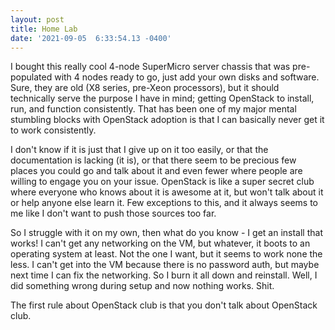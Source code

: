 ```yaml
--- 
layout: post 
title: Home Lab 
date: '2021-09-05  6:33:54.13 -0400' 
--- 
```

I bought this really cool 4-node SuperMicro server chassis that was pre-populated with 4 nodes ready to go, just 
add your own disks and software. Sure, they are old (X8 series, pre-Xeon processors), but it should technically 
serve the purpose I have in mind; getting OpenStack to install, run, and function consistently. That has been 
one of my major mental stumbling blocks with OpenStack adoption is that I can basically never get it to work 
consistently. 

I don't know if it is just that I give up on it too easily, or that the documentation is lacking (it is), or 
that there seem to be precious few places you could go and talk about it and even fewer where people are willing 
to engage you on your issue. OpenStack is like a super secret club where everyone who knows about it is awesome 
at it, but won't talk about it or help anyone else learn it. Few exceptions to this, and it always seems to me 
like I don't want to push those sources too far.

So I struggle with it on my own, then what do you know - I get an install that works! I can't get any networking 
on the VM, but whatever, it boots to an operating system at least. Not the one I want, but it seems to work none 
the less. I can't get into the VM because there is no password auth, but maybe next time I can fix the 
networking. So I burn it all down and reinstall. Well, I did something wrong during setup and now nothing works. 
Shit. 

The first rule about OpenStack club is that you don't talk about OpenStack club. 
